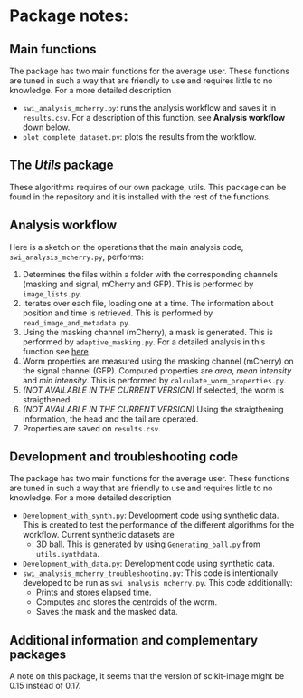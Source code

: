 # Package notes:

## Main functions
The package has two main functions for the average user. These functions are tuned in such a way that are friendly to use and requires little to no knowledge. For a more detailed description
- <code>swi_analysis_mcherry.py</code>: runs the analysis workflow and saves it in <code>results.csv</code>. For a description of this function, see **Analysis workflow** down below.
- <code>plot_complete_dataset.py</code>: plots the results from the workflow.

## The *Utils* package
These algorithms requires of our own package, utils. This package can be found in the repository and it is installed with the rest of the functions. 

## Analysis workflow
Here is a sketch on the operations that the main analysis code, <code>swi_analysis_mcherry.py</code>, performs:
1. Determines the files within a folder with the corresponding channels (masking and signal, mCherry and GFP). This is performed by <code>image_lists.py</code>.
2. Iterates over each file, loading one at a time. The information about position and time is retrieved. This is performed by <code>read_image_and_metadata.py</code>.
3. Using the masking channel (mCherry), a mask is generated. This is performed by <code>adaptive_masking.py</code>. For a detailed analysis in this function see [here](funs/adaptive_masking.md).
4. Worm properties are measured using the masking channel (mCherry) on the signal channel (GFP). Computed properties are _area_, _mean intensity_ and _min intensity_. This is performed by <code>calculate_worm_properties.py</code>. 
5. _(NOT AVAILABLE IN THE CURRENT VERSION)_ If selected, the worm is straigthened. 
6. _(NOT AVAILABLE IN THE CURRENT VERSION)_ Using the straigthening information, the head and the tail are operated.
7. Properties are saved on <code>results.csv</code>. 

## Development and troubleshooting code
The package has two main functions for the average user. These functions are tuned in such a way that are friendly to use and requires little to no knowledge. For a more detailed description
- <code>Development_with_synth.py</code>: Development code using synthetic data. This is created to test the performance of the different algorithms for the workflow. Current synthetic datasets are
  - 3D ball. This is generated by using <code>Generating_ball.py</code> from <code>utils.synthdata</code>.
- <code>Development_with_data.py</code>: Development code using synthetic data.
- <code>swi_analysis_mcherry_troubleshooting.py</code>: This code is intentionally developed to be run as <code>swi_analysis_mcherry.py</code>. This code additionally:
  - Prints and stores elapsed time.
  - Computes and stores the centroids of the worm.
  - Saves the mask and the masked data.


## Additional information and complementary packages
A note on this package, it seems that the version of scikit-image might be 0.15 instead of 0.17.
